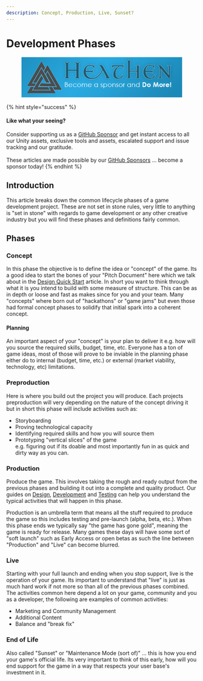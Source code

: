 ```yaml
---
description: Concept, Production, Live, Sunset?
---
```


# Development Phases

<figure><img src="../../../.gitbook/assets/512x128 Sponsor Banner.png" alt="Become a sponsor and Do More"><figcaption></figcaption></figure>

{% hint style="success" %}
#### Like what your seeing?

Consider supporting us as a [GitHub Sponsor](../../become-a-sponsor.md) and get instant access to all our Unity assets, exclusive tools and assets, escalated support and issue tracking and our gratitude.\
\
These articles are made possible by our [GitHub Sponsors](https://github.com/sponsors/heathen-engineering) ... become a sponsor today!
{% endhint %}

## Introduction

This article breaks down the common lifecycle phases of a game development project. These are not set in stone rules, very little to anything is "set in stone" with regards to game development or any other creative industry but you will find these phases and definitions fairly common.

## Phases

### Concept

In this phase the objective is to define the idea or "concept" of the game. Its a good idea to start the bones of your "Pitch Document" here which we talk about in the [Design Quick Start](../design/quick-start.md) article. In short you want to think through what it is you intend to build with some measure of structure. This can be as in depth or loose and fast as makes since for you and your team. Many "concepts" where born out of "hackathons" or "game jams" but even those had formal concept phases to solidify that initial spark into a coherent concept.

#### Planning

An important aspect of your "concept" is your plan to deliver it e.g. how will you source the required skills, budget, time, etc. Everyone has a ton of game ideas, most of those will prove to be inviable in the planning phase either do to internal (budget, time, etc.) or external (market viability, technology, etc) limitations.

### Preproduction

Here is where you build out the project you will produce. Each projects preproduction will very depending on the nature of the concept driving it but in short this phase will include activities such as:

* Storyboarding
* Proving technological capacity
* Identifying required skills and how you will source them
* Prototyping "vertical slices" of the game\
  e.g. figuring out if its doable and most importantly fun in as quick and dirty way as you can.

### Production

Produce the game. This involves taking the rough and ready output from the previous phases and building it out into a complete and quality product. Our guides on [Design](../design/), [Development](../development/) and [Testing](../testing/) can help you understand the typical activities that will happen in this phase.

Production is an umbrella term that means all the stuff required to produce the game so this includes testing and pre-launch (alpha, beta, etc.). When this phase ends we typically say "the game has gone gold", meaning the game is ready for release. Many games these days will have some sort of "soft launch" such as Early Access or open betas as such the line between "Production" and "Live" can become blurred.

### Live

Starting with your full launch and ending when you stop support, live is the operation of your game. Its important to understand that "live" is just as much hard work if not more so than all of the previous phases combined. The activities common here depend a lot on your game, community and you as a developer, the following are examples of common activities:

* Marketing and Community Management
* Additional Content
* Balance and "break fix"&#x20;

### End of Life

Also called "Sunset" or "Maintenance Mode (sort of)" ... this is how you end your game's official life. Its very important to think of this early, how will you end support for the game in a way that respects your user base's investment in it.
